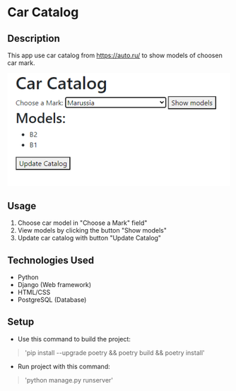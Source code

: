 # Car Catalog

## Description

This app use car catalog from https://auto.ru/ to show models of choosen car mark.

![Demonstration](https://github.com/amrylnikov/Car-catalog/blob/main/demonstration.png?raw=true)

## Usage

1. Choose car model in "Choose a Mark" field"
2. View models by clicking the button "Show models"
3. Update car catalog with button "Update Catalog"

## Technologies Used

- Python
- Django (Web framework)
- HTML/CSS
- PostgreSQL (Database)

## Setup

- Use this command to build the project:
> 'pip install --upgrade poetry && poetry build && poetry install' 
- Run project with this command:
> 'python manage.py runserver'